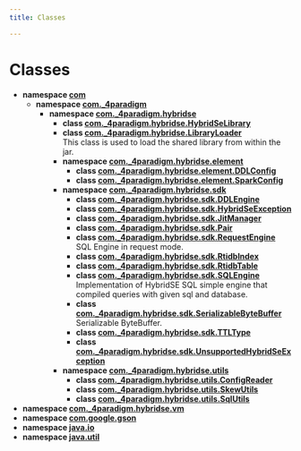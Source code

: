 ```yaml
---
title: Classes

---
```

# Classes




* **namespace [com](/hybridse/usage/api/java/Namespaces/namespacecom.md)** 
    * **namespace [com._4paradigm](/hybridse/usage/api/java/Namespaces/namespacecom_1_1__4paradigm.md)** 
        * **namespace [com._4paradigm.hybridse](/hybridse/usage/api/java/Namespaces/namespacecom_1_1__4paradigm_1_1hybridse.md)** 
            * **class [com._4paradigm.hybridse.HybridSeLibrary](/hybridse/usage/api/java/Classes/classcom_1_1__4paradigm_1_1hybridse_1_1_hybrid_se_library.md)** 
            * **class [com._4paradigm.hybridse.LibraryLoader](/hybridse/usage/api/java/Classes/classcom_1_1__4paradigm_1_1hybridse_1_1_library_loader.md)** <br>This class is used to load the shared library from within the jar. 
            * **namespace [com._4paradigm.hybridse.element](/hybridse/usage/api/java/Namespaces/namespacecom_1_1__4paradigm_1_1hybridse_1_1element.md)** 
                * **class [com._4paradigm.hybridse.element.DDLConfig](/hybridse/usage/api/java/Classes/classcom_1_1__4paradigm_1_1hybridse_1_1element_1_1_d_d_l_config.md)** 
                * **class [com._4paradigm.hybridse.element.SparkConfig](/hybridse/usage/api/java/Classes/classcom_1_1__4paradigm_1_1hybridse_1_1element_1_1_spark_config.md)** 
            * **namespace [com._4paradigm.hybridse.sdk](/hybridse/usage/api/java/Namespaces/namespacecom_1_1__4paradigm_1_1hybridse_1_1sdk.md)** 
                * **class [com._4paradigm.hybridse.sdk.DDLEngine](/hybridse/usage/api/java/Classes/classcom_1_1__4paradigm_1_1hybridse_1_1sdk_1_1_d_d_l_engine.md)** 
                * **class [com._4paradigm.hybridse.sdk.HybridSeException](/hybridse/usage/api/java/Classes/classcom_1_1__4paradigm_1_1hybridse_1_1sdk_1_1_hybrid_se_exception.md)** 
                * **class [com._4paradigm.hybridse.sdk.JitManager](/hybridse/usage/api/java/Classes/classcom_1_1__4paradigm_1_1hybridse_1_1sdk_1_1_jit_manager.md)** 
                * **class [com._4paradigm.hybridse.sdk.Pair](/hybridse/usage/api/java/Classes/classcom_1_1__4paradigm_1_1hybridse_1_1sdk_1_1_pair.md)** 
                * **class [com._4paradigm.hybridse.sdk.RequestEngine](/hybridse/usage/api/java/Classes/classcom_1_1__4paradigm_1_1hybridse_1_1sdk_1_1_request_engine.md)** <br>SQL Engine in request mode. 
                * **class [com._4paradigm.hybridse.sdk.RtidbIndex](/hybridse/usage/api/java/Classes/classcom_1_1__4paradigm_1_1hybridse_1_1sdk_1_1_rtidb_index.md)** 
                * **class [com._4paradigm.hybridse.sdk.RtidbTable](/hybridse/usage/api/java/Classes/classcom_1_1__4paradigm_1_1hybridse_1_1sdk_1_1_rtidb_table.md)** 
                * **class [com._4paradigm.hybridse.sdk.SQLEngine](/hybridse/usage/api/java/Classes/classcom_1_1__4paradigm_1_1hybridse_1_1sdk_1_1_s_q_l_engine.md)** <br>Implementation of HybridSE SQL simple engine that compiled queries with given sql and database. 
                * **class [com._4paradigm.hybridse.sdk.SerializableByteBuffer](/hybridse/usage/api/java/Classes/classcom_1_1__4paradigm_1_1hybridse_1_1sdk_1_1_serializable_byte_buffer.md)** <br>Serializable ByteBuffer. 
                * **class [com._4paradigm.hybridse.sdk.TTLType](/hybridse/usage/api/java/Classes/enumcom_1_1__4paradigm_1_1hybridse_1_1sdk_1_1_t_t_l_type.md)** 
                * **class [com._4paradigm.hybridse.sdk.UnsupportedHybridSeException](/hybridse/usage/api/java/Classes/classcom_1_1__4paradigm_1_1hybridse_1_1sdk_1_1_unsupported_hybrid_se_exception.md)** 
            * **namespace [com._4paradigm.hybridse.utils](/hybridse/usage/api/java/Namespaces/namespacecom_1_1__4paradigm_1_1hybridse_1_1utils.md)** 
                * **class [com._4paradigm.hybridse.utils.ConfigReader](/hybridse/usage/api/java/Classes/classcom_1_1__4paradigm_1_1hybridse_1_1utils_1_1_config_reader.md)** 
                * **class [com._4paradigm.hybridse.utils.SkewUtils](/hybridse/usage/api/java/Classes/classcom_1_1__4paradigm_1_1hybridse_1_1utils_1_1_skew_utils.md)** 
                * **class [com._4paradigm.hybridse.utils.SqlUtils](/hybridse/usage/api/java/Classes/classcom_1_1__4paradigm_1_1hybridse_1_1utils_1_1_sql_utils.md)** 
* **namespace [com._4paradigm.hybridse.vm](/hybridse/usage/api/java/Namespaces/namespacecom_1_1__4paradigm_1_1hybridse_1_1vm.md)** 
* **namespace [com.google.gson](/hybridse/usage/api/java/Namespaces/namespacecom_1_1google_1_1gson.md)** 
* **namespace [java.io](/hybridse/usage/api/java/Namespaces/namespacejava_1_1io.md)** 
* **namespace [java.util](/hybridse/usage/api/java/Namespaces/namespacejava_1_1util.md)** 




